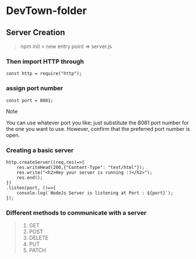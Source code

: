 # DevTown-folder
## Server Creation
> npm init > new entry point => server.js

### Then import HTTP through
```
const http = require("http");
```
### assign port number
```
const port = 8081;
```
> [!NOTE]
> You can use whatever port you like; just substitute the 8081 port number for the one you want to use. However, confirm that the preferred port number is open.
### Creating a basic server
```
http.createServer((req,res)=>{
    res.writeHead(200,{"Content-Type": "text/html"});
    res.write("<h2>Hey your server is running :)</h2>");
    res.end();
})
.listen(port, ()=>{
    console.log(`NodeJs Server is listening at Port : ${port}`);
});
```
### Different methods to communicate with a server
> 1. GET
> 2. POST
> 3. DELETE
> 4. PUT
> 5. PATCH
